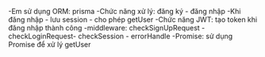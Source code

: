 -Em sử dụng ORM: prisma
-Chức năng xử lý: đăng ký - đăng nhập
-Khi đăng nhập - lưu session - cho phép getUser
-Chức năng JWT: tạo token khi đăng nhập thành công 
-middleware: checkSignUpRequest - checkLoginRequest- checkSession - errorHandle
-Promise: sử dụng Promise để xử lý getUser